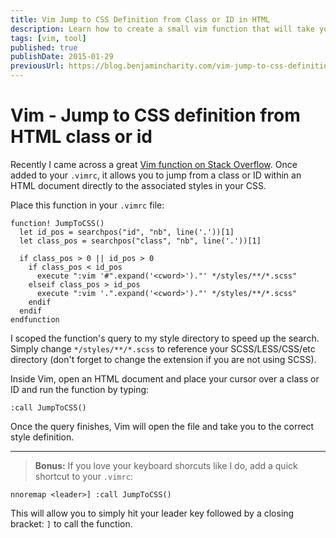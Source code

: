 ```yaml
---
title: Vim Jump to CSS Definition from Class or ID in HTML
description: Learn how to create a small vim function that will take you to a class or ID definition from HTML.
tags: [vim, tool]
published: true
publishDate: 2015-01-29
previousUrl: https://blog.benjamincharity.com/vim-jump-to-css-definition-from-html-class-or-id/
---
```


# Vim - Jump to CSS definition from HTML class or id

Recently I came across a great [Vim function on Stack Overflow][so]. Once added to your `.vimrc`, it allows you to 
jump from a class or ID within an HTML document directly to the associated styles in your CSS.

Place this function in your `.vimrc` file:

```vim
function! JumpToCSS()
  let id_pos = searchpos("id", "nb", line('.'))[1]
  let class_pos = searchpos("class", "nb", line('.'))[1]

  if class_pos > 0 || id_pos > 0
    if class_pos < id_pos
      execute ":vim '#".expand('<cword>')."' */styles/**/*.scss"
    elseif class_pos > id_pos
      execute ":vim '.".expand('<cword>')."' */styles/**/*.scss"
    endif
  endif
endfunction
```

I scoped the function's query to my style directory to speed up the search. Simply change `*/styles/**/*.scss` to 
reference your SCSS/LESS/CSS/etc directory (don't forget to change the extension if you are not using SCSS).

Inside Vim, open an HTML document and place your cursor over a class or ID and run the function by typing:

```vim
:call JumpToCSS()
```

Once the query finishes, Vim will open the file and take you to the correct style definition.

---

> **Bonus:** If you love your keyboard shorcuts like I do, add a quick shortcut to your `.vimrc`:

```vim
nnoremap <leader>] :call JumpToCSS()
```

This will allow you to simply hit your leader key followed by a closing bracket: `]` to call the function.

[so]: https://stackoverflow.com/questions/12833189/jump-to-css-selector-in-a-css-file-from-the-html-file-in-vim-using-a-single-keys
